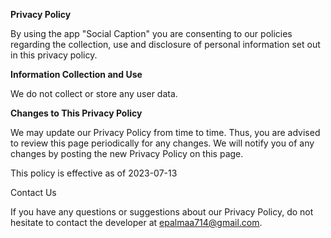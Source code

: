 **Privacy Policy**

By using the app "Social Caption" you are consenting to our policies regarding the collection, use and disclosure of personal information set out in this privacy policy.

**Information Collection and Use**

We do not collect or store any user data.

**Changes to This Privacy Policy**

We may update our Privacy Policy from time to time. Thus, you are advised to review this page periodically for any changes. We will notify you of any changes by posting the new Privacy Policy on this page.

This policy is effective as of 2023-07-13

Contact Us

If you have any questions or suggestions about our Privacy Policy, do not hesitate to contact the developer at epalmaa714@gmail.com.
